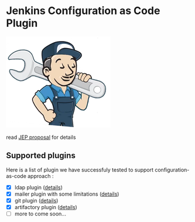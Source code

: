 # Jenkins Configuration as Code Plugin

![logo](logo.png)

read [JEP proposal](https://github.com/jenkinsci/jep/tree/master/jep/201) for details

## Supported plugins

Here is a list of plugin we have successfuly tested to support configuration-as-code approach :

 - [x] ldap plugin ([details](demos/ldap/README.md))
 - [x] mailer plugin with some limitations ([details](demos/mailer/README.md))
 - [x] git plugin ([details](demos/git/README.md))
 - [x] artifactory plugin ([details](demos/artifactory/README.md))
 - [ ] more to come soon... 
